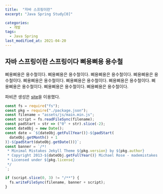 ```yaml
---
title:  "자바 스프링이란"
excerpt: "Java Spring Study[0]"

categories:
  - 개발
tags:
  - Java Spring
last_modified_at: 2021-04-20
---
```


## 자바 스프링이란 스프링이다 삐용삐용 용수철
삐용삐용은 용수철이다.
삐용삐용은 용수철이다.
삐용삐용은 용수철이다.
삐용삐용은 용수철이다.
삐용삐용은 용수철이다.
삐용삐용은 용수철이다.
삐용삐용은 용수철이다.
삐용삐용은 용수철이다.
삐용삐용은 용수철이다.
삐용삐용은 용수철이다.

파비콘 생성은 [site](https://realfavicongenerator.net/)을 이용했다.

```javascript
const fs = require("fs");
const pkg = require("./package.json");
const filename = "assets/js/main.min.js";
const script = fs.readFileSync(filename);
const padStart = str => ("0" + str).slice(-2);
const dateObj = new Date();
const date = `${dateObj.getFullYear()}-${padStart(
  dateObj.getMonth() + 1
)}-${padStart(dateObj.getDate())}`;
const banner = `/*!
 * Minimal Mistakes Jekyll Theme ${pkg.version} by ${pkg.author}
 * Copyright 2013-${dateObj.getFullYear()} Michael Rose - mademistakes.com | @mmistakes
 * Licensed under ${pkg.license}
 */
`;

if (script.slice(0, 3) != "/**") {
  fs.writeFileSync(filename, banner + script);
}

```